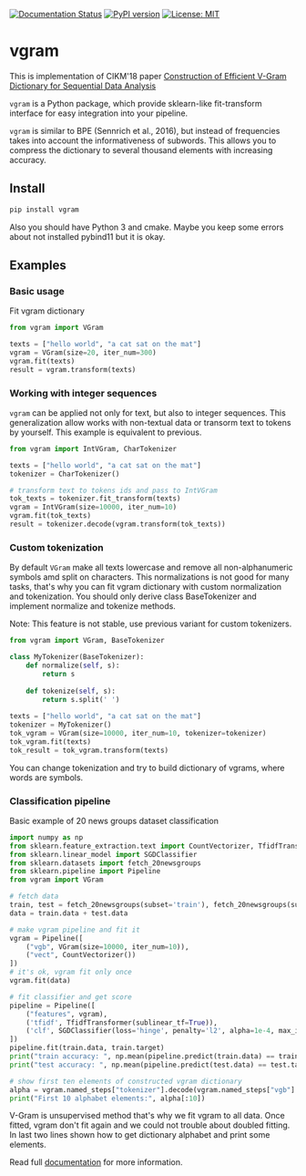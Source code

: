 [![Documentation Status](https://readthedocs.org/projects/vgram/badge/?version=latest)](https://vgram.readthedocs.io/en/latest/?badge=latest)
[![PyPI version](https://badge.fury.io/py/vgram.svg)](https://badge.fury.io/py/vgram)
[![License: MIT](https://img.shields.io/badge/License-MIT-blue.svg)](https://opensource.org/licenses/MIT)

# vgram

This is implementation of CIKM'18 paper [Construction of Efficient V-Gram Dictionary for Sequential Data Analysis](https://dl.acm.org/citation.cfm?id=3271789)

`vgram` is a Python package, which provide sklearn-like fit-transform interface for easy integration into your pipeline.

`vgram` is similar to BPE (Sennrich et al., 2016), but instead of frequencies takes into account the informativeness of subwords.
This allows you to compress the dictionary to several thousand elements with increasing accuracy.

## Install

```bash
pip install vgram
``` 
Also you should have Python 3 and cmake. Maybe you keep some errors about not installed pybind11 but it is okay.

## Examples

### Basic usage

Fit vgram dictionary

```python
from vgram import VGram

texts = ["hello world", "a cat sat on the mat"]
vgram = VGram(size=20, iter_num=300)
vgram.fit(texts)
result = vgram.transform(texts)

```

### Working with integer sequences

`vgram` can be applied not only for text, but also to integer sequences.
This generalization allow works with non-textual data or transorm text to tokens by yourself.
This example is equivalent to previous.

```python
from vgram import IntVGram, CharTokenizer

texts = ["hello world", "a cat sat on the mat"]
tokenizer = CharTokenizer()

# transform text to tokens ids and pass to IntVGram
tok_texts = tokenizer.fit_transform(texts)
vgram = IntVGram(size=10000, iter_num=10)
vgram.fit(tok_texts)
result = tokenizer.decode(vgram.transform(tok_texts))

``` 

### Custom tokenization

By default `VGram` make all texts lowercase and remove all non-alphanumeric symbols amd split on characters. 
This normalizations is not good for many tasks, that's why you can fit vgram dictionary with custom normalization and tokenization. 
You should only derive class BaseTokenizer and implement normalize and tokenize methods. 

Note: This feature is not stable, use previous variant for custom tokenizers.

```python
from vgram import VGram, BaseTokenizer

class MyTokenizer(BaseTokenizer):
    def normalize(self, s):
        return s
        
    def tokenize(self, s):
        return s.split(' ')
        
texts = ["hello world", "a cat sat on the mat"]
tokenizer = MyTokenizer()
tok_vgram = VGram(size=10000, iter_num=10, tokenizer=tokenizer)
tok_vgram.fit(texts)
tok_result = tok_vgram.transform(texts)

```
You can change tokenization and try to build dictionary of vgrams, where words are symbols.  

### Classification pipeline

Basic example of 20 news groups dataset classification

```python
import numpy as np
from sklearn.feature_extraction.text import CountVectorizer, TfidfTransformer
from sklearn.linear_model import SGDClassifier
from sklearn.datasets import fetch_20newsgroups
from sklearn.pipeline import Pipeline
from vgram import VGram

# fetch data
train, test = fetch_20newsgroups(subset='train'), fetch_20newsgroups(subset='test')
data = train.data + test.data

# make vgram pipeline and fit it
vgram = Pipeline([
    ("vgb", VGram(size=10000, iter_num=10)),
    ("vect", CountVectorizer())
])
# it's ok, vgram fit only once
vgram.fit(data)

# fit classifier and get score
pipeline = Pipeline([
    ("features", vgram),
    ('tfidf', TfidfTransformer(sublinear_tf=True)),
    ('clf', SGDClassifier(loss='hinge', penalty='l2', alpha=1e-4, max_iter=100, random_state=42))
])
pipeline.fit(train.data, train.target)
print("train accuracy: ", np.mean(pipeline.predict(train.data) == train.target))
print("test accuracy: ", np.mean(pipeline.predict(test.data) == test.target))

# show first ten elements of constructed vgram dictionary
alpha = vgram.named_steps["tokenizer"].decode(vgram.named_steps["vgb"].alphabet())
print("First 10 alphabet elements:", alpha[:10])
```

V-Gram is unsupervised method that's why we fit vgram to all data.
Once fitted, vgram don't fit again and we could not trouble about doubled fitting.  
In last two lines shown how to get dictionary alphabet and print some elements.

Read full [documentation](https://vgram.readthedocs.io) for more information.
